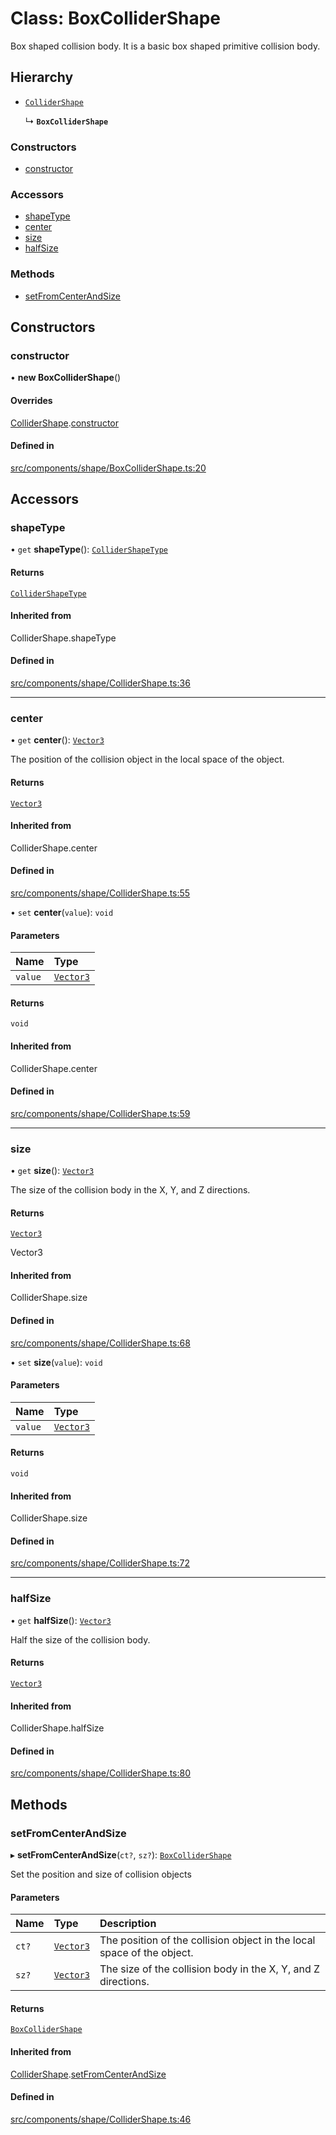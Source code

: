 # Class: BoxColliderShape

Box shaped collision body.
It is a basic box shaped primitive collision body.

## Hierarchy

- [`ColliderShape`](ColliderShape.md)

  ↳ **`BoxColliderShape`**

### Constructors

- [constructor](BoxColliderShape.md#constructor)

### Accessors

- [shapeType](BoxColliderShape.md#shapetype)
- [center](BoxColliderShape.md#center)
- [size](BoxColliderShape.md#size)
- [halfSize](BoxColliderShape.md#halfsize)

### Methods

- [setFromCenterAndSize](BoxColliderShape.md#setfromcenterandsize)

## Constructors

### constructor

• **new BoxColliderShape**()

#### Overrides

[ColliderShape](ColliderShape.md).[constructor](ColliderShape.md#constructor)

#### Defined in

[src/components/shape/BoxColliderShape.ts:20](https://github.com/Orillusion/orillusion/blob/main/src/components/shape/BoxColliderShape.ts#L20)

## Accessors

### shapeType

• `get` **shapeType**(): [`ColliderShapeType`](../enums/ColliderShapeType.md)

#### Returns

[`ColliderShapeType`](../enums/ColliderShapeType.md)

#### Inherited from

ColliderShape.shapeType

#### Defined in

[src/components/shape/ColliderShape.ts:36](https://github.com/Orillusion/orillusion/blob/main/src/components/shape/ColliderShape.ts#L36)

___

### center

• `get` **center**(): [`Vector3`](Vector3.md)

The position of the collision object in the local space of the object.

#### Returns

[`Vector3`](Vector3.md)

#### Inherited from

ColliderShape.center

#### Defined in

[src/components/shape/ColliderShape.ts:55](https://github.com/Orillusion/orillusion/blob/main/src/components/shape/ColliderShape.ts#L55)

• `set` **center**(`value`): `void`

#### Parameters

| Name | Type |
| :------ | :------ |
| `value` | [`Vector3`](Vector3.md) |

#### Returns

`void`

#### Inherited from

ColliderShape.center

#### Defined in

[src/components/shape/ColliderShape.ts:59](https://github.com/Orillusion/orillusion/blob/main/src/components/shape/ColliderShape.ts#L59)

___

### size

• `get` **size**(): [`Vector3`](Vector3.md)

The size of the collision body in the X, Y, and Z directions.

#### Returns

[`Vector3`](Vector3.md)

Vector3

#### Inherited from

ColliderShape.size

#### Defined in

[src/components/shape/ColliderShape.ts:68](https://github.com/Orillusion/orillusion/blob/main/src/components/shape/ColliderShape.ts#L68)

• `set` **size**(`value`): `void`

#### Parameters

| Name | Type |
| :------ | :------ |
| `value` | [`Vector3`](Vector3.md) |

#### Returns

`void`

#### Inherited from

ColliderShape.size

#### Defined in

[src/components/shape/ColliderShape.ts:72](https://github.com/Orillusion/orillusion/blob/main/src/components/shape/ColliderShape.ts#L72)

___

### halfSize

• `get` **halfSize**(): [`Vector3`](Vector3.md)

Half the size of the collision body.

#### Returns

[`Vector3`](Vector3.md)

#### Inherited from

ColliderShape.halfSize

#### Defined in

[src/components/shape/ColliderShape.ts:80](https://github.com/Orillusion/orillusion/blob/main/src/components/shape/ColliderShape.ts#L80)

## Methods

### setFromCenterAndSize

▸ **setFromCenterAndSize**(`ct?`, `sz?`): [`BoxColliderShape`](BoxColliderShape.md)

Set the position and size of collision objects

#### Parameters

| Name | Type | Description |
| :------ | :------ | :------ |
| `ct?` | [`Vector3`](Vector3.md) | The position of the collision object in the local space of the object. |
| `sz?` | [`Vector3`](Vector3.md) | The size of the collision body in the X, Y, and Z directions. |

#### Returns

[`BoxColliderShape`](BoxColliderShape.md)

#### Inherited from

[ColliderShape](ColliderShape.md).[setFromCenterAndSize](ColliderShape.md#setfromcenterandsize)

#### Defined in

[src/components/shape/ColliderShape.ts:46](https://github.com/Orillusion/orillusion/blob/main/src/components/shape/ColliderShape.ts#L46)
